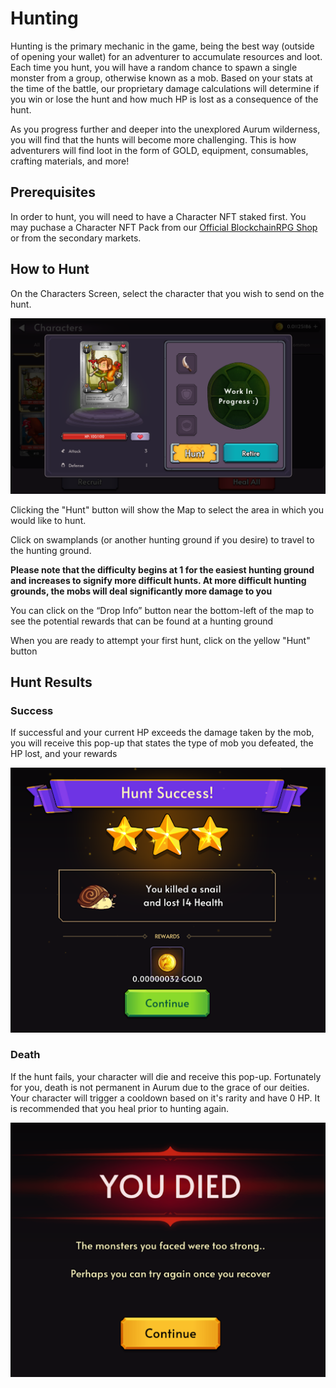 # Hunting

Hunting is the primary mechanic in the game, being the best way (outside of opening your wallet) for an adventurer to accumulate resources and loot. Each time you hunt, you will have a random chance to spawn a single monster from a group, otherwise known as a mob. Based on your stats at the time of the battle, our proprietary damage calculations will determine if you win or lose the hunt and how much HP is lost as a consequence of the hunt.

As you progress further and deeper into the unexplored Aurum wilderness, you will find that the hunts will become more challenging.
This is how adventurers will find loot in the form of GOLD, equipment, consumables, crafting materials, and more!

## Prerequisites

In order to hunt, you will need to have a Character NFT staked first. You may puchase a Character NFT Pack from our [Official BlockchainRPG Shop](https://shop.blockchainrpg.io/) or from the secondary markets.

## How to Hunt

On the Characters Screen, select the character that you wish to send on the hunt.

![Character Popup](characters/img/character_popup.png)

Clicking the "Hunt" button will show the Map to select the area in which you would like to hunt.

Click on swamplands (or another hunting ground if you desire) to travel to the hunting ground.

**Please note that the difficulty begins at 1 for the easiest hunting ground and increases to signify more difficult hunts. At more difficult hunting grounds, the mobs will deal significantly more damage to you**

You can click on the “Drop Info” button near the bottom-left of the map to see the potential rewards that can be found at a hunting ground

When you are ready to attempt your first hunt, click on the yellow "Hunt" button

## Hunt Results

### Success

If successful and your current HP exceeds the damage taken by the mob, you will receive this pop-up that states the type of mob you defeated, the HP lost, and your rewards

![Hunt Success Screen](./img/Hunt-Success.webp)

### Death

If the hunt fails, your character will die and receive this pop-up. Fortunately for you, death is not permanent in Aurum due to the grace of our deities. Your character will trigger a cooldown based on it's rarity and have 0 HP. It is recommended that you heal prior to hunting again.

![Death Screen](./img/death.webp)
